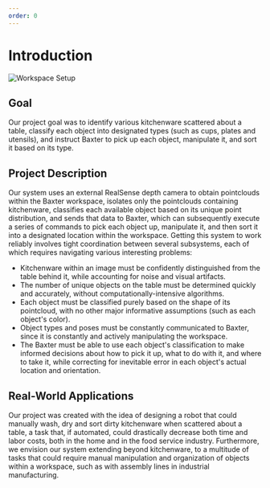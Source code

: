 ```yaml
---
order: 0
---
```


# Introduction

![Workspace Setup](/assets/setup_images/setup_1a.png)

## Goal

Our project goal was to identify various kitchenware scattered about a table, classify each object into designated types (such as cups, plates and utensils), and instruct Baxter to pick up each object, manipulate it, and sort it based on its type.

## Project Description

Our system uses an external RealSense depth camera to obtain pointclouds within the Baxter workspace, isolates only the pointclouds containing kitchenware, classifies each available object based on its unique point distribution, and sends that data to Baxter, which can subsequently execute a series of commands to pick each object up, manipulate it, and then sort it into a designated location within the workspace. Getting this system to work reliably involves tight coordination between several subsystems, each of which requires navigating various interesting problems:
* Kitchenware within an image must be confidently distinguished from the table behind it, while accounting for noise and visual artifacts.
* The number of unique objects on the table must be determined quickly and accurately, without computationally-intensive algorithms.
* Each object must be classified purely based on the shape of its pointcloud, with no other major informative assumptions (such as each object's color).
* Object types and poses must be constantly communicated to Baxter, since it is constantly and actively manipulating the workspace.
* The Baxter must be able to use each object's classification to make informed decisions about how to pick it up, what to do with it, and where to take it, while correcting for inevitable error in each object's actual location and orientation.

## Real-World Applications

Our project was created with the idea of designing a robot that could manually wash, dry and sort dirty kitchenware when scattered about a table, a task that, if automated, could drastically decrease both time and labor costs, both in the home and in the food service industry. Furthermore, we envision our system extending beyond kitchenware, to a multitude of tasks that could require manual manipulation and organization of objects within a workspace, such as with assembly lines in industrial manufacturing.
